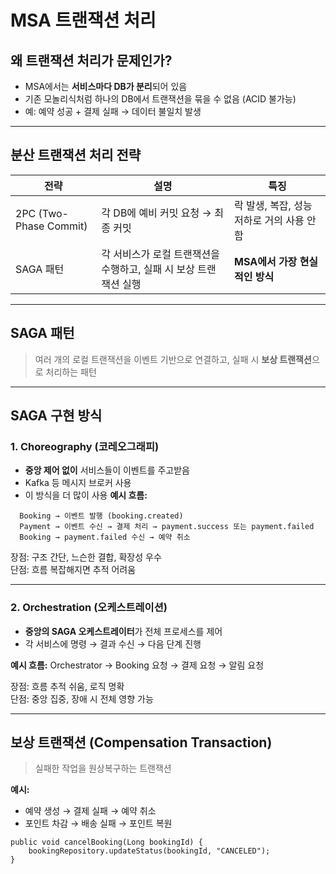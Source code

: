 # MSA 트랜잭션 처리

## 왜 트랜잭션 처리가 문제인가?
- MSA에서는 **서비스마다 DB가 분리**되어 있음
- 기존 모놀리식처럼 하나의 DB에서 트랜잭션을 묶을 수 없음 (ACID 불가능)
- 예: 예약 성공 + 결제 실패 → 데이터 불일치 발생

---

## 분산 트랜잭션 처리 전략

| 전략 | 설명 | 특징 |
|------|------|------|
| 2PC (Two-Phase Commit) | 각 DB에 예비 커밋 요청 → 최종 커밋 | 락 발생, 복잡, 성능 저하로 거의 사용 안 함 |
| SAGA 패턴 | 각 서비스가 로컬 트랜잭션을 수행하고, 실패 시 보상 트랜잭션 실행 | **MSA에서 가장 현실적인 방식** |

---

## SAGA 패턴
> 여러 개의 로컬 트랜잭션을 이벤트 기반으로 연결하고, 실패 시 **보상 트랜잭션**으로 처리하는 패턴

---

## SAGA 구현 방식

### 1. Choreography (코레오그래피)
- **중앙 제어 없이** 서비스들이 이벤트를 주고받음
- Kafka 등 메시지 브로커 사용
- 이 방식을 더 많이 사용
**예시 흐름:**
```
  Booking → 이벤트 발행 (booking.created)
  Payment → 이벤트 수신 → 결제 처리 → payment.success 또는 payment.failed
  Booking → payment.failed 수신 → 예약 취소
```

장점: 구조 간단, 느슨한 결합, 확장성 우수  
단점: 흐름 복잡해지면 추적 어려움

---

### 2. Orchestration (오케스트레이션)
- **중앙의 SAGA 오케스트레이터**가 전체 프로세스를 제어
- 각 서비스에 명령 → 결과 수신 → 다음 단계 진행

**예시 흐름:**
Orchestrator → Booking 요청 → 결제 요청 → 알림 요청

장점: 흐름 추적 쉬움, 로직 명확  
단점: 중앙 집중, 장애 시 전체 영향 가능

---

## 보상 트랜잭션 (Compensation Transaction)

> 실패한 작업을 원상복구하는 트랜잭션

**예시:**
- 예약 생성 → 결제 실패 → 예약 취소
- 포인트 차감 → 배송 실패 → 포인트 복원

```
public void cancelBooking(Long bookingId) {
    bookingRepository.updateStatus(bookingId, "CANCELED");
}
```